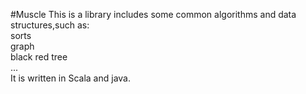 #Muscle
This is a library includes some common algorithms and data structures,such as:<br>
sorts<br>
graph<br>
black red tree<br>
...<br>
It is written in Scala and java.

